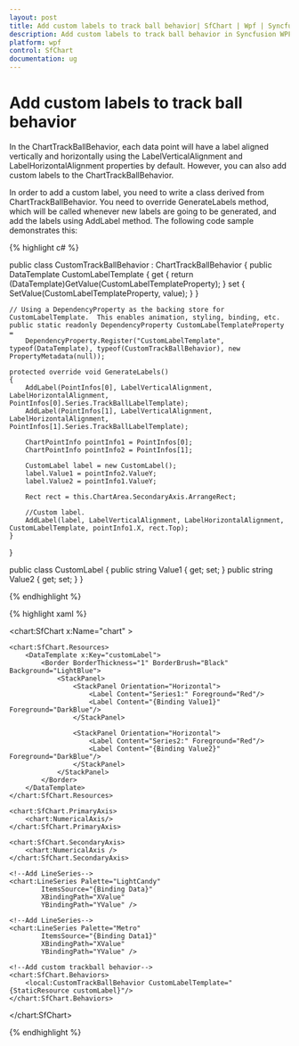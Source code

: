 ```yaml
---
layout: post
title: Add custom labels to track ball behavior| SfChart | Wpf | Syncfusion
description: Add custom labels to track ball behavior in Syncfusion WPF Chart (SfChart) control, its elements and more.
platform: wpf
control: SfChart
documentation: ug
---
```


# Add custom labels to track ball behavior

In the ChartTrackBallBehavior, each data point will have a label aligned vertically and horizontally using the LabelVerticalAlignment and LabelHorizontalAlignment properties by default. However, you can also add custom labels to the ChartTrackBallBehavior.

In order to add a custom label, you need to write a class derived from ChartTrackBallBehavior. You need to override GenerateLabels method, which will be called whenever new labels are going to be generated, and add the labels using AddLabel method. The following code sample demonstrates this:


{% highlight c# %}

public class CustomTrackBallBehavior : ChartTrackBallBehavior
{
    public DataTemplate CustomLabelTemplate
    {
        get { return (DataTemplate)GetValue(CustomLabelTemplateProperty); }
        set { SetValue(CustomLabelTemplateProperty, value); }
    }

    // Using a DependencyProperty as the backing store for CustomLabelTemplate.  This enables animation, styling, binding, etc.
    public static readonly DependencyProperty CustomLabelTemplateProperty =
        DependencyProperty.Register("CustomLabelTemplate", typeof(DataTemplate), typeof(CustomTrackBallBehavior), new PropertyMetadata(null));

    protected override void GenerateLabels()
    {
        AddLabel(PointInfos[0], LabelVerticalAlignment, LabelHorizontalAlignment, PointInfos[0].Series.TrackBallLabelTemplate);
        AddLabel(PointInfos[1], LabelVerticalAlignment, LabelHorizontalAlignment, PointInfos[1].Series.TrackBallLabelTemplate);

        ChartPointInfo pointInfo1 = PointInfos[0];
        ChartPointInfo pointInfo2 = PointInfos[1];

        CustomLabel label = new CustomLabel();
        label.Value1 = pointInfo2.ValueY;
        label.Value2 = pointInfo1.ValueY;

        Rect rect = this.ChartArea.SecondaryAxis.ArrangeRect;

        //Custom label.
        AddLabel(label, LabelVerticalAlignment, LabelHorizontalAlignment, CustomLabelTemplate, pointInfo1.X, rect.Top);
    }
}

public class CustomLabel
{
    public string Value1 { get; set; }
    public string Value2 { get; set; }
}

{% endhighlight  %}

{% highlight xaml %}

<chart:SfChart x:Name="chart" >

    <chart:SfChart.Resources>
        <DataTemplate x:Key="customLabel">
            <Border BorderThickness="1" BorderBrush="Black" Background="LightBlue">
                <StackPanel>
                    <StackPanel Orientation="Horizontal">
                        <Label Content="Series1:" Foreground="Red"/>
                        <Label Content="{Binding Value1}" Foreground="DarkBlue"/>
                    </StackPanel>

                    <StackPanel Orientation="Horizontal">
                        <Label Content="Series2:" Foreground="Red"/>
                        <Label Content="{Binding Value2}" Foreground="DarkBlue"/>
                    </StackPanel>
                </StackPanel>
            </Border>
        </DataTemplate>
    </chart:SfChart.Resources>

    <chart:SfChart.PrimaryAxis>
        <chart:NumericalAxis/>
    </chart:SfChart.PrimaryAxis>
    
    <chart:SfChart.SecondaryAxis>
        <chart:NumericalAxis />
    </chart:SfChart.SecondaryAxis>

    <!--Add LineSeries-->
    <chart:LineSeries Palette="LightCandy"
            ItemsSource="{Binding Data}" 
            XBindingPath="XValue"                            
            YBindingPath="YValue" />

    <!--Add LineSeries-->
    <chart:LineSeries Palette="Metro"
            ItemsSource="{Binding Data1}"                             
            XBindingPath="XValue"                            
            YBindingPath="YValue" />

    <!--Add custom trackball behavior-->
    <chart:SfChart.Behaviors>
        <local:CustomTrackBallBehavior CustomLabelTemplate="{StaticResource customLabel}"/>
    </chart:SfChart.Behaviors>

</chart:SfChart>

{% endhighlight %}
